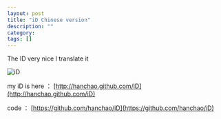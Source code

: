 ```yaml
---
layout: post
title: "iD Chinese version"
description: ""
category: 
tags: []
---
```


The ID very nice 
I translate it

![iD](../../../pic/iD_in_Chinese.png)

my iD is here ：
[http://hanchao.github.com/iD](http://hanchao.github.com/iD)

code ：
[https://github.com/hanchao/iD](https://github.com/hanchao/iD)
